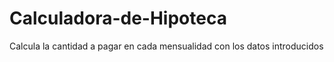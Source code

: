 # Calculadora-de-Hipoteca
Calcula la cantidad a pagar en cada mensualidad con los datos introducidos
